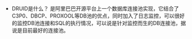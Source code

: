* DRUID是什么？
是阿里巴巴开源平台上一个数据库连接池实现，它结合了C3P0、DBCP、PROXOOL等DB池的优点，同时加入了日志监控，可以很好的监控DB池连接和SQL的执行情况，可以说是针对监控而生的DB连接池，据说是目前最好的连接池。